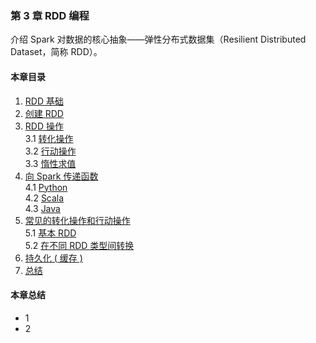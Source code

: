 ### 第 3 章	RDD 编程 ###
介绍 Spark 对数据的核心抽象——弹性分布式数据集（Resilient Distributed Dataset，简称 RDD）。
#### 本章目录 ####
1.	[RDD 基础]()    
2.	[创建 RDD]()    
3.	[RDD 操作]()    
3.1	[转化操作]()    
3.2	[行动操作]()    
3.3	[惰性求值]()    
4.	[向 Spark 传递函数]()    
4.1	[Python]()    
4.2	[Scala]()    
4.3	[Java]()    
5.	[常见的转化操作和行动操作]()    
5.1	[基本 RDD]()    
5.2	[在不同 RDD 类型间转换]()    
6.	[持久化 ( 缓存 )]()    
7.	[总结]()  
#### 本章总结 ####    
-   1
-   2